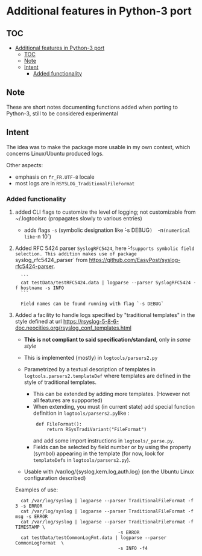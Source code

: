 
# Additional features in Python-3 port

## TOC
<!--TOC-->

- [Additional features in Python-3 port](#additional-features-in-python-3-port)
  - [TOC](#toc)
  - [Note](#note)
  - [Intent](#intent)
    - [Added functionality](#added-functionality)

<!--TOC-->


## Note

These are short notes documenting functions added when porting to Python-3,
still to be considered experimental

## Intent

The idea was to make the package more usable in my own context, which concerns
Linux/Ubuntu produced logs. 

Other aspects:
 - emphasis on `fr_FR.UTF-8` locale
 - most logs are in `RSYSLOG_TraditionalFileFormat`
 
### Added functionality
 
1. added CLI flags to customize the level of logging; not customizable from 
   ~/.logtoolsrc (propagates slowly to various entries)
    - adds flags `-s` (symbolic designation like ̀-s DEBUG`)  `-n` (numerical
	 like `-n 10`)
	 
	 
2. Added RFC 5424 parser `SyslogRFC5424`, here ̀-f`supports symbolic field selection.
   This addition makes use of package `syslog_rfc5424_parser` from 
   https://github.com/EasyPost/syslog-rfc5424-parser. 

         ```
		 cat testData/testRFC5424.data | logparse --parser SyslogRFC5424 -f hostname -s INFO
         ```
		 
		 Field names can be found running with flag `-s DEBUG`	 

3. Added a facility to handle logs specified by "traditional templates" in the style
   defined at url   https://rsyslog-5-8-6-doc.neocities.org/rsyslog_conf_templates.html
   - <B>This is not compliant to said specification/standard</B>, only in <I>same style</I>
   - This is implemented (mostly) in `logtools/parsers2.py`
   - Parametrized by a textual description of templates in `logtools.parsers2.templateDef`
     where templates are defined in the style of traditional templates. 
	 + This can be extended by adding more templates. (However not all features are 
	   suppported)
     + When extending, you must (in current state) add special function definition
	   in  `logtools/parsers2.py`like :
	   ```
	    def FileFormat():
            return RSysTradiVariant("FileFormat")
	   ```
	   and add some import instructions in `logtools/_parse.py`.
     + Fields can be selected by field number or by using the property (symbol) appearing 
	   in the template (for now, look for `templateDefs`  in `logtools/parsers2.py`).

   - Usable with /var/log/{syslog,kern.log,auth.log} (on the Ubuntu Linux configuration
     described)
	 
   Examples of use:
    ```
	  cat /var/log/syslog | logparse --parser TraditionalFileFormat -f 3 -s ERROR 
  	  cat /var/log/syslog | logparse --parser TraditionalFileFormat -f msg -s ERROR 
      cat /var/log/syslog | logparse --parser TraditionalFileFormat -f TIMESTAMP \
	                                      -s ERROR
      cat testData/testCommonLogFmt.data | logparse --parser CommonLogFormat  \
	                                      -s INFO -f4								
    ```

